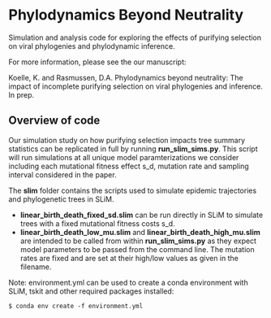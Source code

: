 # Phylodynamics Beyond Neutrality

Simulation and analysis code for exploring the effects of purifying selection on viral phylogenies and phylodynamic inference.

For more information, please see the our manuscript:

Koelle, K. and Rasmussen, D.A. Phylodynamics beyond neutrality: The impact of incomplete purifying selection on viral phylogenies and inference. In prep.

## Overview of code

Our simulation study on how purifying selection impacts tree summary statistics can be replicated in full by running **run_slim_sims.py**. This script will run simulations at all unique model paramterizations we consider including each mutational fitness effect s_d, mutation rate and sampling interval considered in the paper.

The **slim** folder contains the scripts used to simulate epidemic trajectories and phylogenetic trees in SLiM.
- **linear_birth_death_fixed_sd.slim** can be run directly in SLiM to simulate trees with a fixed mutational fitness costs s_d.
- **linear_birth_death_low_mu.slim** and **linear_birth_death_high_mu.slim** are intended to be called from within **run_slim_sims.py** as they expect model parameters to be passed from the command line. The mutation rates are fixed and are set at their high/low values as given in the filename.

Note: environment.yml can be used to create a conda environment with SLiM, tskit and other required packages installed:
```
$ conda env create -f environment.yml
```


